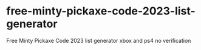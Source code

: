 # free-minty-pickaxe-code-2023-list-generator
Free Minty Pickaxe Code 2023 list generator xbox and ps4 no verification
